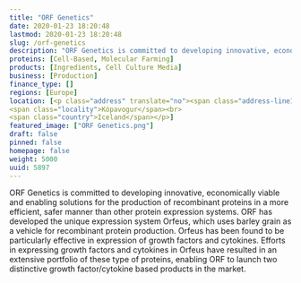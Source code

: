 ```yaml
---
title: "ORF Genetics"
date: 2020-01-23 18:20:48
lastmod: 2020-01-23 18:20:48
slug: /orf-genetics
description: "ORF Genetics is committed to developing innovative, economically viable and enabling solutions for the production of recombinant proteins in a more efficient, safer manner than other protein expression systems. ORF has developed the unique expression system Orfeus, which uses barley grain as a vehicle for recombinant protein production. Orfeus has been found to be particularly effective in expression of growth factors and cytokines."
proteins: [Cell-Based, Molecular Farming]
products: [Ingredients, Cell Culture Media]
business: [Production]
finance_type: []
regions: [Europe]
location: [<p class="address" translate="no"><span class="address-line1">Víkurhvarf</span><br>
<span class="locality">Kópavogur</span><br>
<span class="country">Iceland</span></p>]
featured_image: ["ORF Genetics.png"]
draft: false
pinned: false
homepage: false
weight: 5000
uuid: 5897
---
```

<p>ORF Genetics is committed to developing innovative, economically viable and enabling solutions for the production of recombinant proteins in a more efficient, safer manner than other protein expression systems. ORF has developed the unique expression system Orfeus, which uses barley grain as a vehicle for recombinant protein production. Orfeus has been found to be particularly effective in expression of growth factors and cytokines. Efforts in expressing growth factors and cytokines in Orfeus have resulted in an extensive portfolio of these type of proteins, enabling ORF to launch two distinctive growth factor/cytokine based products in the market.</p>
